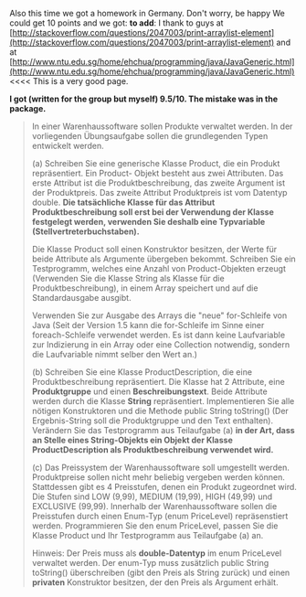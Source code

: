 Also this time we got a homework in Germany. Don't worry, be happy 
We could get 10 points and we got: **to add**:
I thank to guys at [http://stackoverflow.com/questions/2047003/print-arraylist-element](http://stackoverflow.com/questions/2047003/print-arraylist-element) and at [http://www.ntu.edu.sg/home/ehchua/programming/java/JavaGeneric.html](http://www.ntu.edu.sg/home/ehchua/programming/java/JavaGeneric.html)  <<<< This is a very good page.

**I got (written for the group but myself) 9.5/10. The mistake was in the package.**

> In einer Warenhaussoftware sollen Produkte verwaltet werden. In der vorliegenden Übungsaufgabe sollen die grundlegenden Typen entwickelt werden.
> 
> (a) Schreiben Sie eine generische Klasse Product, die ein Produkt repräsentiert. Ein Product- Objekt besteht aus zwei Attributen. Das erste Attribut ist die Produktbeschreibung, das zweite Argument ist der Produktpreis. Das zweite Attribut Produktpreis ist vom Datentyp double. **Die tatsächliche Klasse für das Attribut Produktbeschreibung soll erst bei der Verwendung der Klasse festgelegt werden, verwenden Sie deshalb eine Typvariable (Stellvertreterbuchstaben).** 
> 
>  Die Klasse Product soll einen Konstruktor besitzen, der Werte für beide Attribute als Argumente übergeben bekommt. Schreiben Sie ein Testprogramm, welches eine Anzahl von Product-Objekten erzeugt (Verwenden Sie die Klasse String als Klasse für die Produktbeschreibung), in einem Array speichert und auf die Standardausgabe ausgibt. 
>  
>  Verwenden Sie zur Ausgabe des Arrays die "neue" for-Schleife von Java (Seit der Version 1.5 kann die for-Schleife im Sinne einer foreach-Schleife verwendet werden. Es ist dann keine Laufvariable zur Indizierung in ein Array oder eine Collection notwendig, sondern die Laufvariable nimmt selber den Wert an.)
> 
> (b) Schreiben Sie eine Klasse ProductDescription, die eine Produktbeschreibung repräsentiert. Die Klasse hat 2 Attribute, eine **Produktgruppe** und einen **Beschreibungstext**. Beide Attribute werden durch
> die Klasse **String** repräsentiert. Implementieren Sie alle nötigen Konstruktoren und die Methode public String toString() (Der Ergebnis-String soll die Produktgruppe und den Text enthalten). Verändern Sie das Testprogramm aus Teilaufgabe (a) **in der Art, dass an Stelle eines String-Objekts ein Objekt der Klasse ProductDescription als Produktbeschreibung verwendet wird.**
> 
> (c) Das Preissystem der Warenhaussoftware soll umgestellt werden. Produktpreise sollen nicht mehr beliebig vergeben werden können. Stattdessen gibt es 4 Preisstufen, denen ein Produkt zugeordnet wird. Die Stufen sind LOW (9,99), MEDIUM (19,99), HIGH (49,99) und EXCLUSIVE (99,99). Innerhalb der Warenhaussoftware sollen die Preisstufen durch einen Enum-Typ (enum PriceLevel) repräsenstiert werden. Programmieren Sie den enum PriceLevel, passen Sie die Klasse Product und Ihr Testprogramm aus Teilaufgabe (a) an.
> 
> Hinweis: Der Preis muss als **double-Datentyp** im enum PriceLevel verwaltet werden. Der enum-Typ muss zusätzlich public String toString() überschreiben (gibt den Preis als String zurück) und einen **privaten** Konstruktor besitzen, der den Preis als Argument erhält.